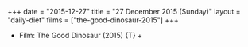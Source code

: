 +++
date = "2015-12-27"
title = "27 December 2015 (Sunday)"
layout = "daily-diet"
films = ["the-good-dinosaur-2015"]
+++


* Film: The Good Dinosaur (2015) {T} +
